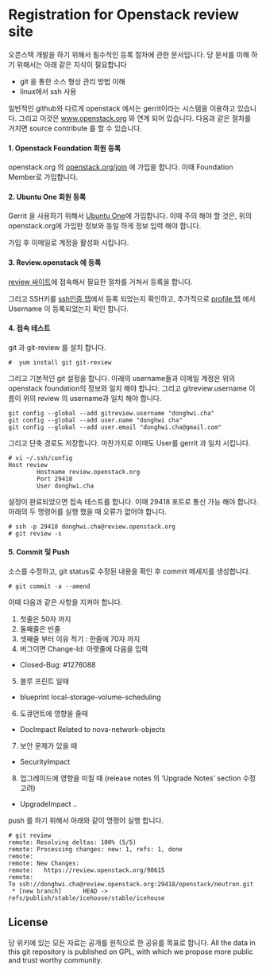# Registration for Openstack review site

오픈스택 개발을 하기 위해서 필수적인 등록 절차에 관한 문서입니다. 당 문서를 이해 하기 위해서는 아래 같은 지식이 필요합니다 

  - git 을 통한 소스 형상 관리 방법 이해 
  - linux에서 ssh 사용 

일반적인 github와 다르게 openstack 에서는 gerrit이라는 시스템을 이용하고 있습니다. 그리고 이것은 www.openstack.org 와 연계 되어 있습니다. 다음과 같은 절차를 거치면 source contribute 를 할 수 있습니다. 

#### 1.  Openstack Foundation 회원 등록 

openstack.org 의 [openstack.org/join] 에 가입을 합니다. 이때 Foundation Member로 가입합니다. 

#### 2. Ubuntu One 회원 등록 

Gerrit 을 사용하기 위해서 [Ubuntu One]에 가입합니다. 이때 주의 해야 할 것은, 위의 openstack.org에 가입한 정보와 동일 하게 정보 입력 해야 합니다. 

가입 후 이메일로 계정을 활성화 시킵니다. 

#### 3. Review.openstack 에 등록

[review 싸이트]에 접속해서 필요한 절차를 거쳐서 등록을 합니다. 

그리고 SSH키를 [ssh인증 탭]에서 등록 되었는지 확인하고, 추가적으로 [profile 탭] 에서 Username 이 등록되었는지 확인 합니다. 

#### 4. 접속 테스트 

git 과 git-review 를 설치 합니다.
``` 
#  yum install git git-review 
```
그리고 기본적인 git 설정을 합니다. 아래의 username들과 이메일  계정은 위의 openstack foundation의 정보와 일치 해야 합니다. 그리고 gitreview.username 이름이 위의 review 의 username과 일치 해야 합니다. 
``` 
git config --global --add gitreview.username "donghwi.cha"
git config --global --add user.name "donghwi cha"
git config --global --add user.email "donghwi.cha@gmail.com"
```
그리고 단축 경로도 저장합니다. 마찬가지로 이때도 User를 gerrit 과 일치 시킵니다. 
```
# vi ~/.ssh/config
Host review
        Hostname review.openstack.org
        Port 29418
        User donghwi.cha
```
설정이 완료되었으면 접속 테스트를 합니다. 이때 29418 포트로 통신 가능 해야 합니다. 아래의 두 명령어를 실행 했을 때 오류가 없어야 합니다. 
```
# ssh -p 29418 donghwi.cha@review.openstack.org
# git review -s

```
#### 5. Commit 및 Push 
소스를 수정하고, git status로 수정된 내용을 확인 후 commit 메세지를 생성합니다. 
```
# git commit -a --amend 
```
이때 다음과 같은 사항을 지켜야 합니다.

1. 첫줄은 50자 까지
2. 둘째줄은 빈줄
3. 셋째줄 부터 이유 적기 : 한줄에 70자 까지 
4. 버그이면 Change-Id: 아랫줄에 다음을 입력
 * Closed-Bug: #1276088
5. 블루 프린트 일때
 * blueprint local-storage-volume-scheduling
6. 도큐먼트에 영향을 줄때
 * DocImpact Related to nova-network-objects
7. 보안 문제가 있을 때
 * SecurityImpact
8. 업그레이드에 영향을 미칠 때 (release notes 의 ‘Upgrade Notes’ section 수정 고려) 
 *  UpgradeImpact ..

push 를 하기 위해서 아래와 같이 명령어 실행 합니다. 
```
# git review
remote: Resolving deltas: 100% (5/5)
remote: Processing changes: new: 1, refs: 1, done
remote:
remote: New Changes:
remote:   https://review.openstack.org/98615
remote:
To ssh://donghwi.cha@review.openstack.org:29418/openstack/neutron.git
 * [new branch]      HEAD -> refs/publish/stable/icehouse/stable/icehouse
```


License
----
당 위키에 있는 모든 자료는 공개를 원칙으로 한 공유를 목표로 합니다. All the data in this git repository is published on GPL, with which we propose more public and trust worthy community.


[openstack.org/join]:http://openstack.org/join
[Ubuntu One]:https://login.launchpad.net/+login
[review 싸이트]:https://review.openstack.org/#/register/q/status:open,n,z 
[ssh인증 탭]:https://review.openstack.org/#/settings/ssh-keys
[profile 탭]:https://review.openstack.org/#/settings/
